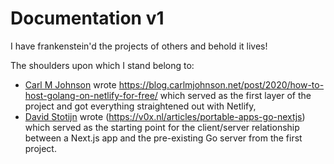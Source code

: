 # Documentation v1

I have frankenstein'd the projects of others and behold it lives!

The shoulders upon which I stand belong to:
- [Carl M Johnson](https://github.com/carlmjohnson) wrote https://blog.carlmjohnson.net/post/2020/how-to-host-golang-on-netlify-for-free/ which served as the first layer of the project and got everything straightened out with Netlify,
- [David Stotijn](https://github.com/dstotijn) wrote (https://v0x.nl/articles/portable-apps-go-nextjs) which served as the starting point for the client/server relationship between a Next.js app and the pre-existing Go server from the first project.
